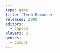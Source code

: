 ```yaml
---
type: game
title: 'Tech Romancer'
released: 2000
editors: 
  - Capcom
players: 2
genres:
  - Combat
---
```

